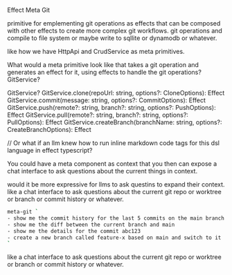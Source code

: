 Effect Meta Git

primitive for emplementing git operations as effects
that can be composed with other effects to create more complex git workflows. git operations and compile to file system or maybe write to sqllite or dynamodb or whatever.

like how we have HttpApi and CrudService as meta primitives.

What would a meta primitive look like that takes a git operation and generates an effect for it, using effects to handle the git operations? GitService?

GitService?
GitService.clone(repoUrl: string, options?: CloneOptions): Effect<void>
GitService.commit(message: string, options?: CommitOptions): Effect<void>
GitService.push(remote?: string, branch?: string, options?: PushOptions): Effect<void>
GitService.pull(remote?: string, branch?: string, options?: PullOptions): Effect<void>
GitService.createBranch(branchName: string, options?: CreateBranchOptions): Effect<void>

// Or what if an llm knew how to run inline markdown code tags for this dsl language in effect typescript?

You could have a meta component as context that you then can expose a chat interface to ask questions about the current things in context.

would it be more expressive for llms to ask questins to expand their context. like a chat interface to ask questions about the current git repo or worktree or branch or commit history or whatever.

```bash
meta-git `
- show me the commit history for the last 5 commits on the main branch
- show me the diff between the current branch and main
- show me the details for the commit abc123
- create a new branch called feature-x based on main and switch to it
`
```

like a chat interface to ask questions about the current git repo or worktree or branch or commit history or whatever.
